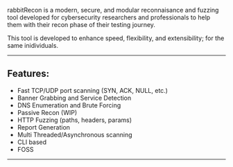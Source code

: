 rabbitRecon is a modern, secure, and modular reconnaisance and fuzzing tool developed for cybersecurity researchers and professionals
to help them with their recon phase of their testing journey.

This tool is developed to enhance speed, flexibility, and extensibility; for the same inidividuals.

---

## Features:

- Fast TCP/UDP port scanning (SYN, ACK, NULL, etc.)
- Banner Grabbing and Service Detection
- DNS Enumeration and Brute Forcing
- Passive Recon (WIP)
- HTTP Fuzzing (paths, headers, params)
- Report Generation
- Multi Threaded/Asynchronous scanning
- CLI based
- FOSS

---
